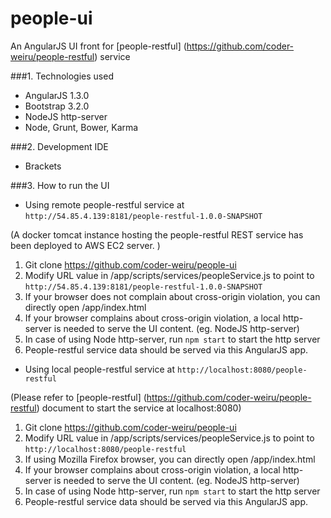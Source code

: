 people-ui
===============================
An AngularJS UI front for [people-restful] (https://github.com/coder-weiru/people-restful) service

###1. Technologies used
* AngularJS 1.3.0
* Bootstrap 3.2.0
* NodeJS http-server
* Node, Grunt, Bower, Karma

###2. Development IDE
* Brackets

###3. How to run the UI
* Using remote people-restful service at ```http://54.85.4.139:8181/people-restful-1.0.0-SNAPSHOT```
 
 (A docker tomcat instance hosting the people-restful REST service has been deployed to AWS EC2 server. )
 
 1. Git clone https://github.com/coder-weiru/people-ui
 2. Modify URL value in /app/scripts/services/peopleService.js to point to ```http://54.85.4.139:8181/people-restful-1.0.0-SNAPSHOT```
 3. If your browser does not complain about cross-origin violation, you can directly open /app/index.html
 4. If your browser complains about cross-origin violation, a local http-server is needed to serve the UI content. (eg. NodeJS http-server)
 5. In case of using Node http-server, run ```npm start``` to start the http server
 6. People-restful service data should be served via this AngularJS app.
  
* Using local people-restful service at ```http://localhost:8080/people-restful```

 (Please refer to [people-restful] (https://github.com/coder-weiru/people-restful) document to start the service at localhost:8080)

 1. Git clone https://github.com/coder-weiru/people-ui
 2. Modify URL value in /app/scripts/services/peopleService.js to point to ```http://localhost:8080/people-restful```
 3. If using Mozilla Firefox browser, you can directly open /app/index.html
 4. If your browser complains about cross-origin violation, a local http-server is needed to serve the UI content. (eg. NodeJS http-server)
 5. In case of using Node http-server, run ```npm start``` to start the http server
 6. People-restful service data should be served via this AngularJS app.